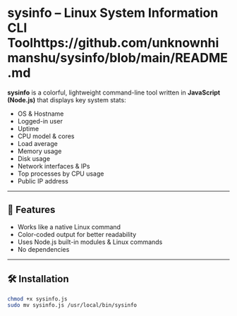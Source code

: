 # sysinfo – Linux System Information CLI Toolhttps://github.com/unknownhimanshu/sysinfo/blob/main/README.md

**sysinfo** is a colorful, lightweight command-line tool written in **JavaScript (Node.js)** that displays key system stats:
- OS & Hostname
- Logged-in user
- Uptime
- CPU model & cores
- Load average
- Memory usage
- Disk usage
- Network interfaces & IPs
- Top processes by CPU usage
- Public IP address

---

## 🚀 Features
- Works like a native Linux command
- Color-coded output for better readability
- Uses Node.js built-in modules & Linux commands
- No dependencies

---

## 🛠 Installation
```bash
chmod +x sysinfo.js
sudo mv sysinfo.js /usr/local/bin/sysinfo
